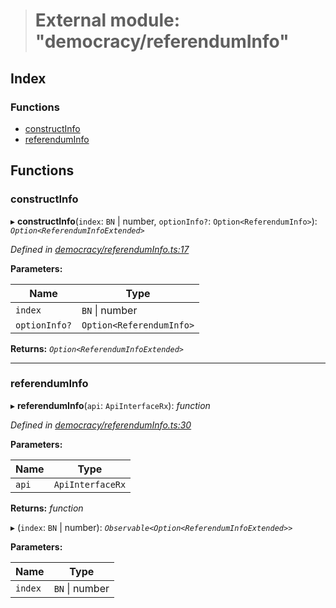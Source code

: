 > # External module: "democracy/referendumInfo"

## Index

### Functions

* [constructInfo](_democracy_referenduminfo_.md#constructinfo)
* [referendumInfo](_democracy_referenduminfo_.md#referenduminfo)

## Functions

###  constructInfo

▸ **constructInfo**(`index`: `BN` | number, `optionInfo?`: `Option<ReferendumInfo>`): *`Option<ReferendumInfoExtended>`*

*Defined in [democracy/referendumInfo.ts:17](https://github.com/polkadot-js/api/blob/a45e313/packages/api-derive/src/democracy/referendumInfo.ts#L17)*

**Parameters:**

Name | Type |
------ | ------ |
`index` | `BN` \| number |
`optionInfo?` | `Option<ReferendumInfo>` |

**Returns:** *`Option<ReferendumInfoExtended>`*

___

###  referendumInfo

▸ **referendumInfo**(`api`: `ApiInterfaceRx`): *function*

*Defined in [democracy/referendumInfo.ts:30](https://github.com/polkadot-js/api/blob/a45e313/packages/api-derive/src/democracy/referendumInfo.ts#L30)*

**Parameters:**

Name | Type |
------ | ------ |
`api` | `ApiInterfaceRx` |

**Returns:** *function*

▸ (`index`: `BN` | number): *`Observable<Option<ReferendumInfoExtended>>`*

**Parameters:**

Name | Type |
------ | ------ |
`index` | `BN` \| number |